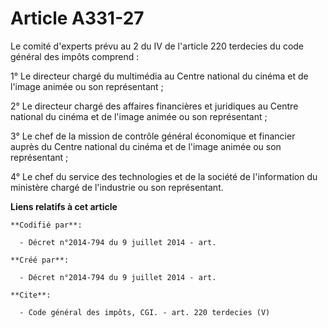 # Article A331-27

Le comité d'experts prévu au 2 du IV de l'article 220 terdecies du code général des impôts comprend : 

1° Le directeur chargé du multimédia au Centre national du cinéma et de l'image animée ou son représentant ; 

2° Le directeur chargé des affaires financières et juridiques au Centre national du cinéma et de l'image animée ou son
représentant ; 

3° Le chef de la mission de contrôle général économique et financier auprès du Centre national du cinéma et de l'image animée
ou son représentant ; 

4° Le chef du service des technologies et de la société de l'information du ministère chargé de l'industrie ou son
représentant.

**Liens relatifs à cet article**

	**Codifié par**:

	  - Décret n°2014-794 du 9 juillet 2014 - art.

	**Créé par**:

	  - Décret n°2014-794 du 9 juillet 2014 - art.

	**Cite**:

	  - Code général des impôts, CGI. - art. 220 terdecies (V)
